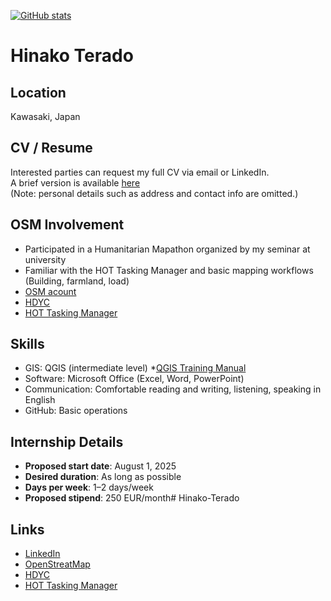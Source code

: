 [![GitHub stats](https://github-readme-stats.vercel.app/api?username=usakooon&show_icons=true&theme=radical)](https://github.com/anuraghazra/github-readme-stats)

# Hinako Terado

##  Location
Kawasaki, Japan

## CV / Resume
Interested parties can request my full CV via email or LinkedIn.  
A brief version is available [here](https://docs.google.com/document/d/16WSAkKrSnProIKoNdnrKW49Bd1pC5XQJ/edit?usp=drivesdk&ouid=100749681504160064272&rtpof=true&sd=true)  
(Note: personal details such as address and contact info are omitted.)

##  OSM Involvement
- Participated in a Humanitarian Mapathon organized by my seminar at university
- Familiar with the HOT Tasking Manager and basic mapping workflows (Building, farmland, load)
- [OSM acount](https://www.openstreetmap.org/user/USAKOOON)
- [HDYC](https://hdyc.neis-one.org/?USAKOOON)
- [HOT Tasking Manager](https://tasks.hotosm.org/contributions)

##  Skills
- GIS: QGIS (intermediate level) *[QGIS Training Manual](https://docs.qgis.org/3.40/ja/docs/training_manual/index.html) 
- Software: Microsoft Office (Excel, Word, PowerPoint)
- Communication: Comfortable reading and writing, listening, speaking in English
- GitHub: Basic operations

##  Internship Details
- **Proposed start date**: August 1, 2025
- **Desired duration**: As long as possible
- **Days per week**: 1–2 days/week
- **Proposed stipend**: 250 EUR/month# Hinako-Terado

## Links
- [LinkedIn](https://www.linkedin.com/in/terado-hinako-22097036a/)
- [OpenStreatMap](https://www.openstreetmap.org/user/USAKOOON)
- [HDYC](https://hdyc.neis-one.org/?USAKOOON)
- [HOT Tasking Manager](https://tasks.hotosm.org/contributions)
  
